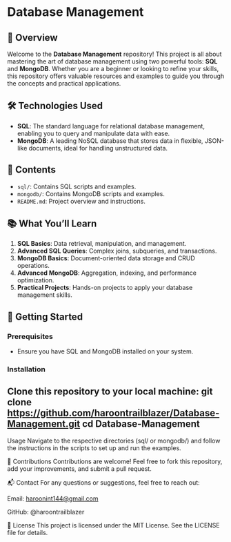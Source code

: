 # Database Management

## 🚀 Overview
Welcome to the **Database Management** repository! This project is all about mastering the art of database management using two powerful tools: **SQL** and **MongoDB**. Whether you are a beginner or looking to refine your skills, this repository offers valuable resources and examples to guide you through the concepts and practical applications.

## 🛠 Technologies Used
- **SQL**: The standard language for relational database management, enabling you to query and manipulate data with ease.
- **MongoDB**: A leading NoSQL database that stores data in flexible, JSON-like documents, ideal for handling unstructured data.

## 📂 Contents
- `sql/`: Contains SQL scripts and examples.
- `mongodb/`: Contains MongoDB scripts and examples.
- `README.md`: Project overview and instructions.

## 📚 What You’ll Learn
1. **SQL Basics**: Data retrieval, manipulation, and management.
2. **Advanced SQL Queries**: Complex joins, subqueries, and transactions.
3. **MongoDB Basics**: Document-oriented data storage and CRUD operations.
4. **Advanced MongoDB**: Aggregation, indexing, and performance optimization.
5. **Practical Projects**: Hands-on projects to apply your database management skills.

## 🔧 Getting Started
### Prerequisites
- Ensure you have SQL and MongoDB installed on your system.

### Installation
Clone this repository to your local machine:
git clone https://github.com/haroontrailblazer/Database-Management.git
cd Database-Management
--
Usage
Navigate to the respective directories (sql/ or mongodb/) and follow the instructions in the scripts to set up and run the examples.

🤝 Contributions
Contributions are welcome! Feel free to fork this repository, add your improvements, and submit a pull request.

📬 Contact
For any questions or suggestions, feel free to reach out:

Email: haroonint144@gmail.com

GitHub: @haroontrailblazer

📜 License
This project is licensed under the MIT License. See the LICENSE file for details.
